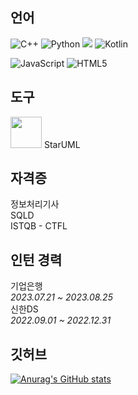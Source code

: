 <!--
**ye-s-rin/ye-s-rin** is a ✨ _special_ ✨ repository because its `README.md` (this file) appears on your GitHub profile.

Here are some ideas to get you started:

- 🔭 I’m currently working on ...
- 🌱 I’m currently learning ...
- 👯 I’m looking to collaborate on ...
- 🤔 I’m looking for help with ...
- 💬 Ask me about ...
- 📫 How to reach me: ...
- 😄 Pronouns: ...
- ⚡ Fun fact: ...
-->

## 언어

<img alt="C++" src ="https://img.shields.io/badge/C++-00599C.svg?&style=flat-square&logo=cplusplus&logoColor=white"/> <img alt="Python" src ="https://img.shields.io/badge/Python-3776AB.svg?&style=flat-square&logo=python&logoColor=white"/> <img src="https://img.shields.io/badge/Java-007396?style=flat-square&logo=OpenJDK&logoColor=white"/> <img alt="Kotlin" src ="https://img.shields.io/badge/Kotlin-7F52FF.svg?&style=flat-square&logo=kotlin&logoColor=white"/>

<img alt="JavaScript" src ="https://img.shields.io/badge/JavaScript-F7DF1E.svg?&style=flat-square&logo=JavaScript&logoColor=white"/> <img alt="HTML5" src ="https://img.shields.io/badge/HTML5-E34F26.svg?&style=flat-square&logo=HTML5&logoColor=white"/>
  
  ## 도구

<img src="https://github.com/ye-s-rin/ye-s-rin/assets/46209669/21f7d87b-73ea-4eb0-9ae3-80b9f3b30e65" width="50" height="50"> 
StarUML
  
  ## 자격증
  
정보처리기사  
SQLD  
ISTQB - CTFL
  
  ## 인턴 경력

기업은행  
*2023.07.21 ~ 2023.08.25*  
신한DS  
*2022.09.01 ~ 2022.12.31*

  ## 깃허브

[![Anurag's GitHub stats](https://github-readme-stats.vercel.app/api?username=ye-s-rin)](https://github.com/ye-s-rin/github-readme-stats)
